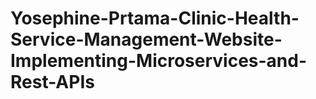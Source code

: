 # Yosephine-Prtama-Clinic-Health-Service-Management-Website-Implementing-Microservices-and-Rest-APIs